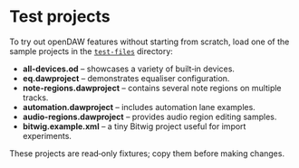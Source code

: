 # Test projects

To try out openDAW features without starting from scratch, load one of the sample
projects in the [`test-files`](../../../../test-files) directory:

- **all-devices.od** – showcases a variety of built‑in devices.
- **eq.dawproject** – demonstrates equaliser configuration.
- **note-regions.dawproject** – contains several note regions on multiple tracks.
- **automation.dawproject** – includes automation lane examples.
- **audio-regions.dawproject** – provides audio region editing samples.
- **bitwig.example.xml** – a tiny Bitwig project useful for import experiments.

These projects are read‑only fixtures; copy them before making changes.

